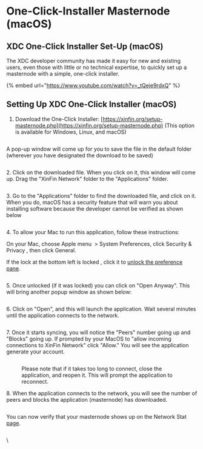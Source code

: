 # One-Click-Installer Masternode (macOS)

## XDC One-Click Installer Set-Up (macOS)

The XDC developer community has made it easy for new and existing users, even those with little or no technical expertise, to quickly set up a masternode with a simple, one-click installer.&#x20;

{% embed url="https://www.youtube.com/watch?v=_tQeje9rdxQ" %}



## Setting Up XDC One-Click Installer (macOS)

1. Download the One-Click Installer: [https://xinfin.org/setup-masternode.php](https://xinfin.org/setup-masternode.php) (This option is available for Windows, Linux, and macOS)

<figure><img src="../../.gitbook/assets/Screen Shot 2022-10-13 at 12.10.25 PM.png" alt=""><figcaption></figcaption></figure>

A pop-up window will come up for you to save the file in the default folder (wherever you have designated the download to be saved)

<figure><img src="../../.gitbook/assets/Screen Shot 2022-10-13 at 12.15.00 PM.png" alt=""><figcaption></figcaption></figure>

2\. Click on the downloaded file. When you click on it, this window will come up. Drag the "XinFin Network" folder to the "Applications" folder.

<figure><img src="../../.gitbook/assets/Screen Shot 2022-10-13 at 12.22.27 PM.png" alt=""><figcaption></figcaption></figure>

3\. Go to the "Applications" folder to find the downloaded file, and click on it. When you do, macOS has a security feature that will warn you about installing software because the developer cannot be verified as shown below

<figure><img src="../../.gitbook/assets/Screen Shot 2022-10-13 at 12.34.06 PM.png" alt=""><figcaption></figcaption></figure>

4\. To allow your Mac to run this application, follow these instructions: &#x20;

On your Mac, choose Apple menu <img src="https://help.apple.com/assets/62A8ED2F99A5D0045E612A42/62A8ED3DCA32D1047032C8FF/en_US/2f77cc85238452e25cb517130188bf99.png" alt="" data-size="line"> > System Preferences, click Security & Privacy <img src="https://help.apple.com/assets/62A8ED2F99A5D0045E612A42/62A8ED3DCA32D1047032C8FF/en_US/106ba2d7107ef06182690a344e00b1ce.png" alt="" data-size="line">, then click General. &#x20;

If the lock at the bottom left is locked <img src="https://help.apple.com/assets/62A8ED2F99A5D0045E612A42/62A8ED3DCA32D1047032C8FF/en_US/a8a5ee69528b666cac6f440e93618aaa.png" alt="" data-size="line">, click it to [unlock the preference pane](https://support.apple.com/guide/?platform=mac\&product=mac-help\&vanityname=unlock-a-preference-pane\&version=12.0\&locale=en\_US\&topicid=GLOSF17CC995\&type=ddm\&platformOSVersion=12.0\&aside=true).

<figure><img src="../../.gitbook/assets/Screen Shot 2022-10-13 at 12.47.54 PM.png" alt=""><figcaption></figcaption></figure>

5\. Once unlocked (if it was locked) you can click on "Open Anyway".  This will bring another popup window as shown below:&#x20;

<figure><img src="../../.gitbook/assets/Screen Shot 2022-10-13 at 12.54.06 PM.png" alt=""><figcaption></figcaption></figure>

6\.  Click on "Open", and this will launch the application. Wait several minutes until the application connects to the network.&#x20;

<figure><img src="../../.gitbook/assets/Screen Shot 2022-10-13 at 12.55.37 PM.png" alt=""><figcaption></figcaption></figure>

7\.  Once it starts syncing, you will notice the "Peers" number going up and "Blocks" going up.  If prompted by your MacOS to "allow incoming connections to XinFin Network" click "Allow."  You will see the application generate your account. &#x20;

<figure><img src="../../.gitbook/assets/Screen Shot 2022-10-13 at 2.10.20 PM.png" alt=""><figcaption><p>Please note that if it takes too long to connect, close the application, and reopen it. This will prompt the application to reconnect. </p></figcaption></figure>

8\.  When the application connects to the network, you will see the number of peers and blocks the application (masternode) has downloaded. &#x20;

<figure><img src="../../.gitbook/assets/Screen Shot 2022-10-13 at 2.43.35 PM.png" alt=""><figcaption></figcaption></figure>

You can now verify that your masternode shows up on the Network Stat [page](https://www.xinfin.network/#stats).

<figure><img src="../../.gitbook/assets/Screen Shot 2022-10-13 at 3.00.00 PM.png" alt=""><figcaption></figcaption></figure>

&#x20;

\
